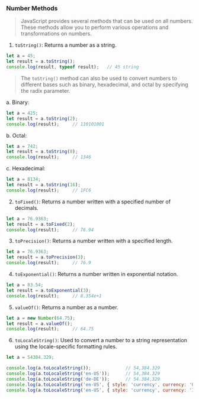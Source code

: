 ### Number Methods
> JavaScript provides several methods that can be used on all numbers. These methods allow you to perform various operations and transformations on numbers.

1. `toString()`: Returns a number as a string.

```javascript
let a = 45;
let result = a.toString();
console.log(result, typeof result);   // 45 string
```

> The `toString()` method can also be used to convert numbers to different bases such as binary, hexadecimal, and octal by specifying the radix parameter.

a. Binary:
```javascript
let a = 425;
let result = a.toString(2);
console.log(result);     // 110101001
```

b. Octal:
```javascript
let a = 742;
let result = a.toString(8);
console.log(result);     // 1346
```

c. Hexadecimal:
```javascript
let a = 8134;
let result = a.toString(16);
console.log(result);     // 1FC6
```

2. `toFixed()`: Returns a number written with a specified number of decimals.

```javascript
let a = 76.9363;
let result = a.toFixed(2);
console.log(result);     // 76.94
```

3. `toPrecision()`: Returns a number written with a specified length.

```javascript
let a = 76.9363;
let result = a.toPrecision(3);
console.log(result);     // 76.9
```


4. `toExponential()`: Returns a number written in exponential notation.

```javascript
let a = 83.54;
let result = a.toExponential(3);
console.log(result);     // 8.354e+1
```


5. `valueOf()`: Returns a number as a number.

```javascript
let a = new Number(64.75);
let result = a.valueOf();
console.log(result);     // 64.75
```


6. `toLocaleString()`: Used to convert a number to a string representation using the locale-specific formatting rules.

```javascript
let a = 54384.329;

console.log(a.toLocaleString());             // 54,384.329
console.log(a.toLocaleString('en-US'));      // 54,384.329
console.log(a.toLocaleString('de-DE'));      // 54.384,329
console.log(a.toLocaleString('en-US', { style: 'currency', currency: 'USD' })); // $54,384.33
console.log(a.toLocaleString('en-US', { style: 'currency', currency: 'INR' })); // ₹54,384.33
```